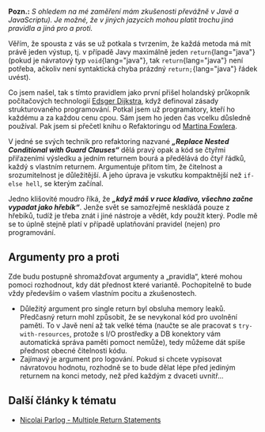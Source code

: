 **Pozn.:** _S ohledem na mé zaměření mám zkušenosti převážně v Javě a JavaScriptu). Je možné, že v jiných jazycích mohou platit trochu jiná pravidla a jiná pro a proti._

Věřím, že spousta z vás se už potkala s tvrzením, že každá metoda má mít právě jeden výstup, tj. v případě Javy maximálně jeden `return`{lang="java"} (pokud je návratový typ `void`{lang="java"}, tak `return`{lang="java"} není potřeba, ačkoliv není syntaktická chyba prázdný `return;`{lang="java"} řádek uvést).

Co jsem našel, tak s tímto pravidlem jako první přišel holandský průkopník počítačových technologií [Edsger Dijkstra](https://en.wikipedia.org/wiki/Edsger_W._Dijkstra), když definoval zásady strukturovaného programování. Potkal jsem už programátory, kteří ho každému a za každou cenu cpou. Sám jsem ho jeden čas vcelku důsledně používal. Pak jsem si přečetl knihu o Refaktoringu od [Martina Fowlera](https://martinfowler.com/).

V jedné se svých technik pro refaktoring nazvané _**„Replace Nested Conditional with Guard Clauses“**_ dělá pravý opak a kód se čtyřmi přiřazeními výsledku a jedním returnem bourá a předělává do čtyř řádků, každý s vlastním returnem. Argumentuje přitom tím, že čitelnost a srozumitelnost je důležitější. A jeho úprava je vskutku kompaktnější než `if-else hell`, se kterým začínal.

Jedno klišovité moudro říká, že _**„když máš v ruce kladivo, všechno začne vypadat jako hřebík“**_. Jenže svět se samozřejmě neskládá pouze z hřebíků, tudíž je třeba znát i jiné nástroje a vědět, kdy použít který. Podle mě se to úplně stejně platí v případě uplatňování pravidel (nejen) pro programování.

## Argumenty pro a proti

Zde budu postupně shromažďovat argumenty a „pravidla“, které mohou pomoci rozhodnout, kdy dát přednost které variantě. Pochopitelně to bude vždy především o vašem vlastním pocitu a zkušenostech.

- Důležitý argument pro single return byl obsluha memory leaků. Předčasný return mohl způsobit, že se nevykonal kód pro uvolnění paměti. To v Javě není až tak velké téma (naučte se ale pracovat s `try-with-resources`, protože s I/O prostředky a DB konektory vám automatická správa paměti pomoct nemůže), tedy můžeme dát spíše přednost obecné čitelnosti kódu.
- Zajímavý je argument pro logování. Pokud si chcete vypisovat návratovou hodnotu, rozhodně se to bude dělat lépe před jediným returnem na konci metody, než před každým z dvaceti uvnitř…

## Další články k tématu</h2>

- [Nicolai Parlog - Multiple Return Statements](https://nipafx.dev/java-multiple-return-statements/)
